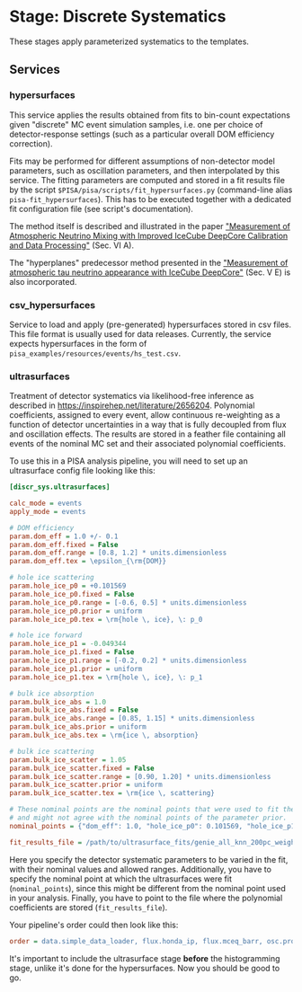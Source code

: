 # Stage: Discrete Systematics

These stages apply parameterized systematics to the templates.

## Services

### hypersurfaces

This service applies the results obtained from fits to bin-count expectations given "discrete" MC event simulation samples,
i.e. one per choice of detector-response settings (such as a particular overall DOM efficiency correction).

Fits may be performed for different assumptions of non-detector model parameters, such as oscillation parameters, and then interpolated by this service.
The fitting parameters are computed and stored in a fit results file by the script `$PISA/pisa/scripts/fit_hypersurfaces.py` (command-line alias `pisa-fit_hypersurfaces`).
This has to be executed together with a dedicated fit configuration file (see script's documentation).

The method itself is described and illustrated in the paper ["Measurement of Atmospheric Neutrino Mixing with Improved IceCube DeepCore
Calibration and Data Processing"](https://inspirehep.net/literature/2653713) (Sec. VI A).

The "hyperplanes" predecessor method presented in the ["Measurement of atmospheric tau neutrino appearance
with IceCube DeepCore"](https://inspirehep.net/literature/1714067) (Sec. V E) is also incorporated.

### csv_hypersurfaces

Service to load and apply (pre-generated) hypersurfaces stored in csv files. This file format is usually used for data releases. Currently, the service expects hypersurfaces in the form of `pisa_examples/resources/events/hs_test.csv`.

### ultrasurfaces

Treatment of detector systematics via likelihood-free inference as described in https://inspirehep.net/literature/2656204.
Polynomial coefficients, assigned to every event, allow continuous re-weighting as a function of detector uncertainties in a way that is fully decoupled
from flux and oscillation effects. The results are stored in a feather file containing all events of the nominal MC set and their associated polynomial coefficients.

To use this in a PISA analysis pipeline, you will need to set up an ultrasurface config file looking like this:

```ini
[discr_sys.ultrasurfaces]

calc_mode = events
apply_mode = events

# DOM efficiency
param.dom_eff = 1.0 +/- 0.1
param.dom_eff.fixed = False
param.dom_eff.range = [0.8, 1.2] * units.dimensionless
param.dom_eff.tex = \epsilon_{\rm{DOM}}

# hole ice scattering
param.hole_ice_p0 = +0.101569
param.hole_ice_p0.fixed = False
param.hole_ice_p0.range = [-0.6, 0.5] * units.dimensionless
param.hole_ice_p0.prior = uniform
param.hole_ice_p0.tex = \rm{hole \, ice}, \: p_0

# hole ice forward
param.hole_ice_p1 = -0.049344
param.hole_ice_p1.fixed = False
param.hole_ice_p1.range = [-0.2, 0.2] * units.dimensionless
param.hole_ice_p1.prior = uniform
param.hole_ice_p1.tex = \rm{hole \, ice}, \: p_1

# bulk ice absorption
param.bulk_ice_abs = 1.0
param.bulk_ice_abs.fixed = False
param.bulk_ice_abs.range = [0.85, 1.15] * units.dimensionless
param.bulk_ice_abs.prior = uniform
param.bulk_ice_abs.tex = \rm{ice \, absorption}

# bulk ice scattering
param.bulk_ice_scatter = 1.05
param.bulk_ice_scatter.fixed = False
param.bulk_ice_scatter.range = [0.90, 1.20] * units.dimensionless
param.bulk_ice_scatter.prior = uniform
param.bulk_ice_scatter.tex = \rm{ice \, scattering}

# These nominal points are the nominal points that were used to fit the gradients
# and might not agree with the nominal points of the parameter prior.
nominal_points = {"dom_eff": 1.0, "hole_ice_p0": 0.101569, "hole_ice_p1": -0.049344, "bulk_ice_abs": 1.0, "bulk_ice_scatter": 1.0}

fit_results_file = /path/to/ultrasurface_fits/genie_all_knn_200pc_weight_weighted_aeff_poly_2.feather
```

Here you specify the detector systematic parameters to be varied in the fit, with their nominal values and allowed ranges.
Additionally, you have to specify the nominal point at which the ultrasurfaces were fit (`nominal_points`), since this might be different from the nominal point used in your analysis.
Finally, you have to point to the file where the polynomial coefficients are stored (`fit_results_file`).

Your pipeline's order could then look like this:

```ini
order = data.simple_data_loader, flux.honda_ip, flux.mceq_barr, osc.prob3, xsec.genie_sys, xsec.dis_sys, aeff.aeff, discr_sys.ultrasurfaces, utils.hist
```

It's important to include the ultrasurface stage **before** the histogramming stage, unlike it's done for the hypersurfaces. Now you should be good to go.
